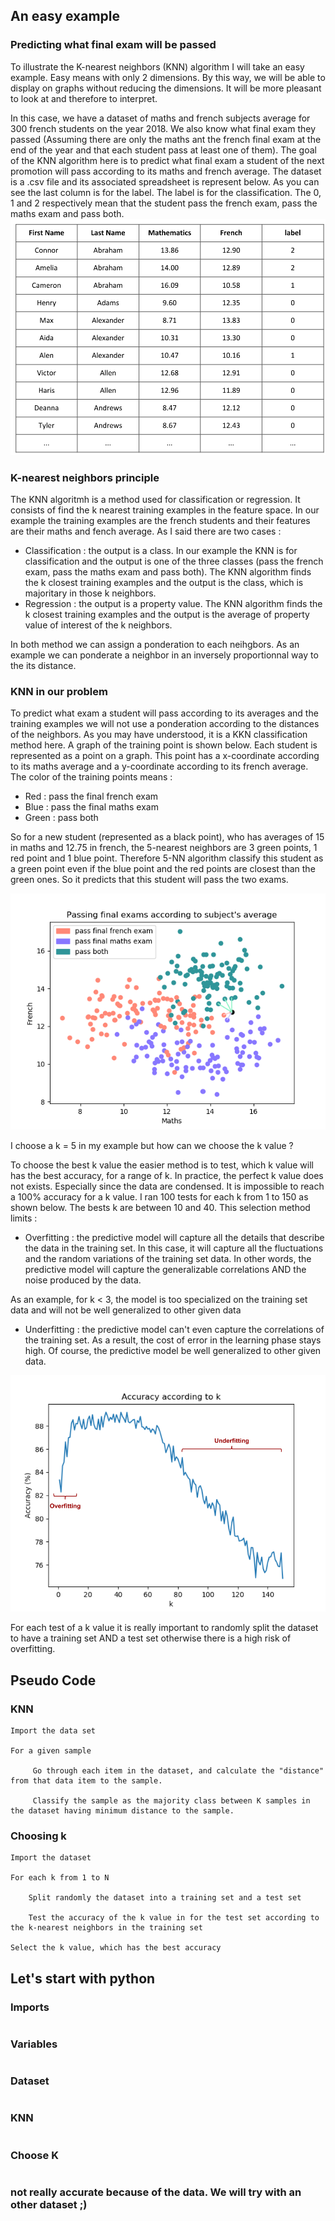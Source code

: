 ## An easy example

### Predicting what final exam will be passed

To illustrate the K-nearest neighbors (KNN) algorithm I will take an easy example. Easy means with only 2 dimensions. By this way, we will be able to display on graphs without reducing the dimensions. It will be more pleasant to look at and therefore to interpret.

In this case, we have a dataset of maths and french subjects average for 300 french students on the year 2018. We also know what final exam they passed (Assuming there are only the maths ant the french final exam at the end of the year and that each student pass at least one of them). The goal of the KNN algorithm here is to predict what final exam a student of the next promotion will pass according to its maths and french average.
The dataset is a .csv file and its associated spreadsheet is represent below. As you can see the last column is for the label. The label is for the classification. The 0, 1 and 2 respectively mean that the student pass the french exam, pass the maths exam and pass both.
![Dataset](dataset.png)

### K-nearest neighbors principle

The KNN algoritmh is a method used for classification or regression. It consists of find the k nearest training examples in the feature space. In our example the training examples are the french students and their features are their maths and fench average. As I said there are two cases : 
* Classification : the output is a class. In our example the KNN is for classification and the output is one of the three classes (pass the french exam, pass the maths exam and pass both). The KNN algorithm finds the k closest training examples and the output is the class, which is majoritary in those k neighbors. 
* Regression : the output is a property value. The KNN algorithm finds the k closest training examples and the output is the average of property value of interest of the k neighbors.


In both method we can assign a ponderation to each neihgbors. As an example we can ponderate a neighbor in an inversely proportionnal way to the its distance.


### KNN in our problem

To predict what exam a student will pass according to its averages and the training examples we will not use a ponderation according to the distances of the neighbors. As you may have understood, it is a KKN classification method here. A graph of the training point is shown below. Each student is represented as a point on a graph. This point has a x-coordinate according to its maths average and a y-coordinate according to its french average. The color of the training points means :
* Red : pass the final french exam
* Blue : pass the final maths exam
* Green : pass both

So for a new student (represented as a black point), who has averages of 15 in maths and 12.75 in french, the 5-nearest neighbors are 3 green points, 1 red point and 1 blue point. Therefore 5-NN algorithm classify this student as a green point even if the blue point and the red points are closest than the green ones. So it predicts that this student will pass the two exams.

![KNN explanation](knn_explanation.png)

I choose a k = 5 in my example but how can we choose the k value ? 

To choose the best k value the easier method is to test, which k value will has the best accuracy, for a range of k. In practice, the perfect k value does not exists. Especially since the data are condensed. It is impossible to reach a 100% accuracy for a k value. I ran 100 tests for each k from 1 to 150 as shown below. The bests k are between 10 and 40. This selection method limits : 
* Overfitting : the predictive model will capture all the details that describe the data in the training set. In this case, it will capture all the fluctuations and the random variations of the training set data. In other words, the predictive model will capture the generalizable correlations AND the noise produced by the data. 

As an example, for k < 3, the model is too specialized on the training set data and will not be well generalized to other given data

* Underfitting : the predictive model can't even capture the correlations of the training set. As a result, the cost of error in the learning phase stays high.  Of course, the predictive model be well generalized to other given data.

![k accuracies](k_accuracy.png)

For each test of a k value it is really important to randomly split the dataset to have a training set AND a test set otherwise there is a high risk of overfitting. 

## Pseudo Code

### KNN

```
Import the data set

For a given sample
     
     Go through each item in the dataset, and calculate the "distance" from that data item to the sample.

     Classify the sample as the majority class between K samples in the dataset having minimum distance to the sample.
```

### Choosing k
```
Import the dataset

For each k from 1 to N
    
    Split randomly the dataset into a training set and a test set
    
    Test the accuracy of the k value in for the test set according to the k-nearest neighbors in the training set
    
Select the k value, which has the best accuracy
```


## Let's start with python

### Imports
```python 
```
### Variables
```python 
```
### Dataset
```python 
```
### KNN

```python 
```
### Choose K
```python 
```
### not really accurate because of the data. We will try with an other dataset ;)
```python 
```
